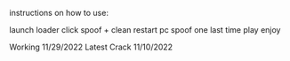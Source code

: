 instructions on how to use:


launch loader
click spoof + clean
restart pc
spoof one last time
play
enjoy

Working 11/29/2022
Latest Crack 11/10/2022
